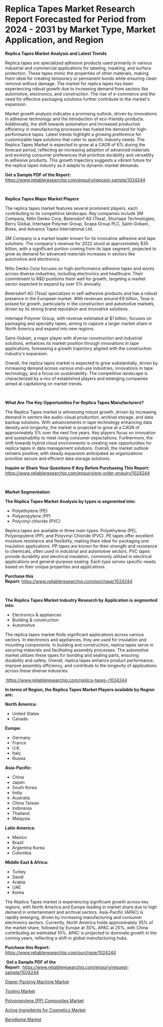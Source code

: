<p><h1>Replica Tapes Market Research Report Forecasted for Period from 2024 -  2031 by Market Type, Market Application, and Region</h1></p><p><strong>Replica Tapes Market Analysis and Latest Trends</strong></p>
<p><p>Replica tapes are specialized adhesive products used primarily in various industrial and commercial applications for labeling, masking, and surface protection. These tapes mimic the properties of other materials, making them ideal for creating temporary or permanent bonds while ensuring clean removal without damage. The market for replica tapes has been experiencing robust growth due to increasing demand from sectors like automotive, electronics, and construction. The rise of e-commerce and the need for effective packaging solutions further contribute to the market's expansion.</p><p>Market growth analysis indicates a promising outlook, driven by innovations in adhesive technology and the introduction of eco-friendly products. Additionally, the shift towards automation and increased production efficiency in manufacturing processes has fueled the demand for high-performance tapes. Latest trends highlight a growing preference for customizable tape solutions that cater to specific industry needs. The Replica Tapes Market is expected to grow at a CAGR of 6% during the forecast period, reflecting an increasing adoption of advanced materials and evolving consumer preferences that prioritize durability and versatility in adhesive products. This growth trajectory suggests a vibrant future for the replica tapes industry as it adapts to dynamic market demands.</p></p>
<p><strong>Get a Sample PDF of the Report:&nbsp;</strong> <a href="https://www.reliableresearchiq.com/enquiry/request-sample/1024244">https://www.reliableresearchiq.com/enquiry/request-sample/1024244</a></p>
<p>&nbsp;</p>
<p><strong>Replica Tapes Major Market Players</strong></p>
<p><p>The replica tapes market features several prominent players, each contributing to its competitive landscape. Key companies include 3M Company, Nitto Denko Corp, Beiersdorf AG (Tesa), Shurtape Technologies, Berry Global, Intertape Polymer Group, Scapa Group PLC, Saint-Gobain, Bolex, and Advance Tapes International Ltd.</p><p>3M Company is a market leader known for its innovative adhesive and tape solutions. The company's revenue for 2022 stood at approximately $35 billion, with a significant portion coming from its tape segment, projected to grow as demand for advanced materials increases in sectors like automotive and electronics.</p><p>Nitto Denko Corp focuses on high-performance adhesive tapes and works across diverse industries, including electronics and healthcare. Their commitment to R&D positions them well for growth, targeting a market sector expected to expand by over 5% annually.</p><p>Beiersdorf AG (Tesa) specializes in self-adhesive products and has a robust presence in the European market. With revenues around €9 billion, Tesa is poised for growth, particularly in the construction and automotive markets, driven by its strong brand reputation and innovative solutions.</p><p>Intertape Polymer Group, with revenue estimated at $1 billion, focuses on packaging and specialty tapes, aiming to capture a larger market share in North America and expand into new regions.</p><p>Saint-Gobain, a major player with diverse construction and industrial solutions, enhances its market position through innovations in tape applications, foreseeing a growth trajectory aligned with the construction industry's expansion.</p><p>Overall, the replica tapes market is expected to grow substantially, driven by increasing demand across various end-use industries, innovations in tape technology, and a focus on sustainability. The competitive landscape is characterized by a mix of established players and emerging companies aimed at capitalizing on market trends.</p></p>
<p>&nbsp;</p>
<p><strong>What Are The Key Opportunities For Replica Tapes Manufacturers?</strong></p>
<p><p>The Replica Tapes market is witnessing robust growth, driven by increasing demand in sectors like audio-visual production, archival storage, and data backup solutions. With advancements in tape technology enhancing data density and longevity, the market is projected to grow at a CAGR of approximately 5% over the next five years. Key players focus on innovation and sustainability to meet rising consumer expectations. Furthermore, the shift towards hybrid cloud environments is creating new opportunities for replica tapes in data management solutions. Overall, the market outlook remains positive, with steady expansion anticipated as organizations prioritize secure and efficient data storage solutions.</p></p>
<p><strong>Inquire or Share Your Questions If Any Before Purchasing This Report:</strong> <a href="https://www.reliableresearchiq.com/enquiry/pre-order-enquiry/1024244">https://www.reliableresearchiq.com/enquiry/pre-order-enquiry/1024244</a></p>
<p>&nbsp;</p>
<p><strong>Market Segmentation</strong></p>
<p><strong>The Replica Tapes Market Analysis by types is segmented into:</strong></p>
<p><ul><li>Polyethylene (PE)</li><li>Polypropylene (PP)</li><li>Polyvinyl chloride (PVC)</li></ul></p>
<p><p>Replica tapes are available in three main types: Polyethylene (PE), Polypropylene (PP), and Polyvinyl Chloride (PVC). PE tapes offer excellent moisture resistance and flexibility, making them ideal for packaging and insulation applications. PP tapes are known for their strength and resistance to chemicals, often used in industrial and automotive sectors. PVC tapes provide durability and electrical insulation, commonly utilized in electrical applications and general-purpose sealing. Each type serves specific needs based on their unique properties and applications.</p></p>
<p><strong>Purchase this Report:&nbsp;</strong><a href="https://www.reliableresearchiq.com/purchase/1024244">https://www.reliableresearchiq.com/purchase/1024244</a></p>
<p>&nbsp;</p>
<p><strong>The Replica Tapes Market Industry Research by Application is segmented into:</strong></p>
<p><ul><li>Electronics & appliances</li><li>Building & construction</li><li>Automotive</li></ul></p>
<p><p>The replica tapes market finds significant applications across various sectors. In electronics and appliances, they are used for insulation and mounting components. In building and construction, replica tapes serve in securing materials and facilitating assembly processes. The automotive market utilizes these tapes for bonding and sealing parts, ensuring durability and safety. Overall, replica tapes enhance product performance, improve assembly efficiency, and contribute to the longevity of applications across these diverse industries.</p></p>
<p><a href="https://www.reliableresearchiq.com/replica-tapes-r1024244">&nbsp;https://www.reliableresearchiq.com/replica-tapes-r1024244</a></p>
<p><strong>In terms of Region, the Replica Tapes Market Players available by Region are:</strong></p>
<p>
    <p> <strong> North America: </strong>
        <ul>
            <li>United States</li>
            <li>Canada</li>
        </ul>
        </p> 
    <p> <strong> Europe: </strong>
        <ul>
            <li>Germany</li>
            <li>France</li>
            <li>U.K.</li>
            <li>Italy</li>
            <li>Russia</li>
        </ul>
        </p> 
    <p> <strong> Asia-Pacific: </strong>
        <ul>
            <li>China</li>
            <li>Japan</li>
            <li>South Korea</li>
            <li>India</li>
            <li>Australia</li>
            <li>China Taiwan</li>
            <li>Indonesia</li>
            <li>Thailand</li>
            <li>Malaysia</li>
        </ul>
        </p> 
    <p> <strong> Latin America: </strong>
        <ul>
            <li>Mexico</li>
            <li>Brazil</li>
            <li>Argentina Korea</li>
            <li>Colombia</li>
        </ul>
        </p> 
    <p> <strong> Middle East & Africa: </strong>
        <ul>
            <li>Turkey</li>
            <li>Saudi</li>
            <li>Arabia</li>
            <li>UAE</li>
            <li>Korea</li>
        </ul>
    </p>
    </p>
<p><p>The Replica Tapes market is experiencing significant growth across key regions, with North America and Europe leading in market share due to high demand in entertainment and archival sectors. Asia-Pacific (APAC) is rapidly emerging, driven by increasing manufacturing and consumer electronics sectors. Currently, North America holds approximately 35% of the market share, followed by Europe at 30%, APAC at 25%, with China contributing an estimated 10%. APAC is projected to dominate growth in the coming years, reflecting a shift in global manufacturing hubs.</p></p>
<p><strong>Purchase this Report: </strong><a href="https://www.reliableresearchiq.com/purchase/1024244">https://www.reliableresearchiq.com/purchase/1024244</a></p>
<p>&nbsp;<strong>Get a Sample PDF of the Report:&nbsp;&nbsp;</strong><a href="https://www.reliableresearchiq.com/enquiry/request-sample/1024244">https://www.reliableresearchiq.com/enquiry/request-sample/1024244</a></p>
<p><strong></strong></p>
<p><p><a href="https://www.linkedin.com/pulse/diaper-packing-machine-market-share-size-trends-industry-analysis-ycblf?trackingId=PeiDt64LR1iB1oZJ%2BYs%2FwQ%3D%3D">Diaper Packing Machine Market</a></p><p><a href="https://www.linkedin.com/pulse/tooling-market-global-regional-analysis-focus-region-opf6c?trackingId=%2BzQPyGfnTNWjZiy9Hi6c4A%3D%3D">Tooling Market</a></p><p><a href="https://issuu.com/reportprime-2/docs/polypropylene-pp-composites-market-_182d8f80560543">Polypropylene (PP) Composites Market</a></p><p><a href="https://issuu.com/reportprime-2/docs/active-ingredients-for-cosmetics-ma_26eb314b2efd0a">Active Ingredients for Cosmetics Market</a></p><p><a href="https://www.linkedin.com/pulse/insights-benidipine-industry-market-financial-status-size-wxy1f?trackingId=R1CQMJSiSfKGsd0Qljg%2BPQ%3D%3D">Benidipine Market</a></p></p>